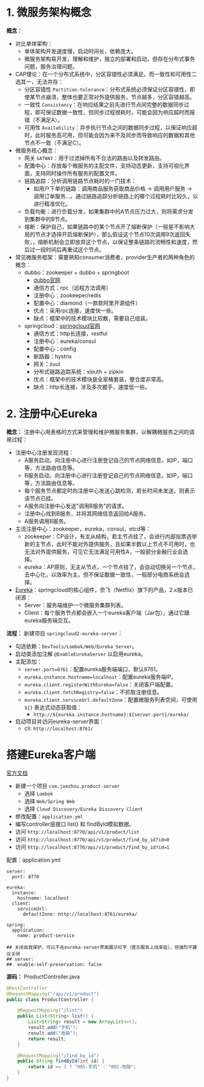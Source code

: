 # 1. 微服务架构概念

**概念：** 
- 对比单体架构：
    - 单体架构开发速度慢，启动时间长，依赖庞大。
    - 微服务架构易开发，理解和维护，独立的部署和启动，但存在分布式事务问题，服务治理问题。
- CAP理论：在一个分布式系统中，分区容错性必须满足，而一致性和可用性二选其一，无法共存：
    - 分区容错性 `Partition-tolerance`：分布式系统必须保证分区容错性，即使某节点崩溃，整体也要正常对外提供服务，节点越多，分区容错越高。
    - 一致性 `Consistency`：在响应结果之前先进行节点间完整的数据同步过程，即可保证数据一致性，但同步过程很耗时，可能会因为响应超时而报错（不满足A）。
    - 可用性 `Availability`：异步执行节点之间的数据同步过程，以保证响应超时，此时服务高可用，但可能会因为来不及同步而导致响应的数据和其他节点不一致（不满足C）。
- 微服务核心概念：
    - 网关 `GATWAY`：用于过滤掉所有不合法的路由以及转发路由。
    - 配置中心：存放每个微服务的主配文件，支持动态更新，支持可视化界面，支持同时操作所有服务的配置文件。
    - 链路追踪：分析调用链路节点耗时的一门技术：
        - 如用户下单的链路：调用商品服务获取商品价格 -> 调用用户服务 -> 调用订单服务...，通过链路追踪分析链路上的哪个过程耗时比较久，以进行精准优化。
    - 负载均衡：进行负载分发，如果集群中的A节点压力过大，则将需求分发到集群中的B节点。
    - 熔断：保护自己，如果链路中的某个节点开了熔断保护（一般是不影响大局的节点才选择开启熔断保护），那么假设这个节点10次调用9次返回失败，，熔断机制会立即放弃这个节点，以保证整条链路的流畅性和速度，然后过一段时间后再重试这个节点。
- 常见微服务框架：需要熟知consumer消费者，provider生产者的两种角色的概念：
    - dubbo：zookeeper + dubbo + springboot
        - [dubbo官网](https://dubbo.apache.org/zh/)
        - 通信方式：rpc（远程方法调用）
        - 注册中心：zookeeper/redis
        - 配置中心：diamond（一款款阿里开源组件）
        - 优点：采用rpc连接，速度快一些。
        - 缺点：框架中的技术模块比较散，需要自己组装。
    - springcloud：[springcloud官网](https://spring.io/projects/spring-cloud)
        - 通信方式：http长连接，restful
        - 注册中心：eureka/consul
        - 配置中心：config
        - 断路器：hystrix
        - 网关：zuul
        - 分布式链路追踪系统：sleuth + zipkin
        - 优点：框架中的技术模块是全家桶套装，整合度非常高。
        - 缺点：http长连接，涉及多次握手，速度低一些。

# 2. 注册中心Eureka

**概念：** 注册中心用表格的方式来管理和维护微服务集群，以解耦微服务之间的调用过程：
- 注册中心注册发现流程：
    - A服务启动，向注册中心进行注册登记自己的节点网络信息，如IP，端口等，方法路由信息等。
    - B服务启动，向注册中心进行注册登记自己的节点网络信息，如IP，端口等，方法路由信息等。
    - 每个服务节点都定时向注册中心发送心跳检测，若长时间未发送，则表示该节点已挂。
    - A服务向注册中心发送"调用B服务"的请求。
    - 注册中心找到B服务，并将其网络信息返回给A服务。
    - A服务调用B服务。
- 主流注册中心：zookeeper，eureka，consul，etcd等：
    - zookeeper：CP设计，有主从结构，若主节点挂了，会进行内部投票选举新的主节点，此时不能对外提供服务，且如果半数以上节点不可用时，也无法对外提供服务，可见它无法满足可用性A，一般部分金融行业会选择。
    - eureka：AP原则，无主从节点，一个节点挂了，会自动切换另一个节点，去中心化，以效率为主，但不保证数据一致性，一般部分电商系统会选择。
- [Eureka](https://cloud.spring.io/spring-cloud-netflix/reference/html/)：springcloud的核心组件，奈飞（Netflix）旗下的产品，2.x版本已闭源：
    - Server：服务端维护一个微服务集群列表。
    - Client：每个服务节点都会嵌入一个eureka客户端（Jar包），通过它跟eureka服务端交互。

**流程：** 新建项目 `springcloud2-eureka-server`：
- 勾选依赖：`DevTools/Lombok/Web/Eureka Server`。
- 启动类添加注解 `@EnableEurekaServer` 以启用eureka。
- 主配添加：
    - `server.port=8761`：配置eureka服务端端口，默认8761。
    - `eureka.instance.hostname=localhost`：配置eureka服务端IP。
    - `eureka.client.registerWithEureka=false`：关闭客户端配置。
    - `eureka.client.fetchRegistry=false`：不抓取注册信息。
    - `eureka.client.serviceUrl.defaultZone`：配置微服务列表空间，可使用 `${}` 表达式动态获取值：
        - `http://${eureka.instance.hostname}:${server.port}/eureka/`
- 启动项目并访问eureka-server界面：
    - cli: `http://localhost:8761/`

# 搭建Eureka客户端

[官方文档](http://cloud.spring.io/spring-cloud-netflix/single/spring-cloud-netflix.html#netflix-eureka-client-starter)

- 新建一个项目 `com.joezhou.product-server`
    - 选择 `Lombok`
    - 选择 `Web/Spring Web`
    - 选择 `Cloud Discovery/Eureka Discovery Client`
- 修改配置：`application.yml`
- 编写controller层接口 list() 和 findById模拟数据。
- 访问 `http://localhost:8770/api/v1/product/list`
- 访问 `http://localhost:8770/api/v1/product/find_by_id?id=0`
- 访问 `http://localhost:8770/api/v1/product/find_by_id?id=1`

配置：application.yml 
```
server:
  port: 8770

eureka:
  instance:
    hostname: localhost
  client:
    serviceUrl:
      defaultZone: http://localhost:8761/eureka/

spring:
  application:
    name: product-service

## 关闭自我保护，可以不在eureka-server界面展示红字（提示服务上线率低），但强烈不建议关闭 
## server:
##  enable-self-preservation: false
```

**源码：** ProductController.java
```java
@RestController
@RequestMapping("/api/v1/product")
public class ProductController {

    @RequestMapping("/list")
    public List<String> list() {
        List<String> result = new ArrayList<>();
        result.add("手机");
        result.add("电脑");
        return result;
    }

    @RequestMapping("/find_by_id")
    public String findById(int id) {
        return id == 1 ? "001-手机" : "002-电脑";
    }
}
```







